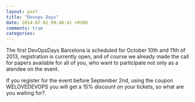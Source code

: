 ```yaml
---
layout: post
title: "Devops Days"
date: 2014-07-02 09:48:41 +0100
comments: true
categories: 
---
```

The first DevOpsDays Barcelona is scheduled for October 10th and 11th of 2013, registration is currently open, and of course we already made the call for papers available for all of you, who want to participate not only as a atendee on the event.

If you register for the event before September 2nd, using the coupon WELOVEDEVOPS you will get a 15% discount on your tickets, so what are you waiting for?.

